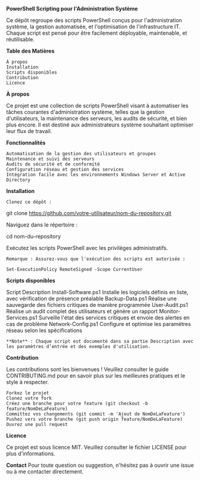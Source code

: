 **PowerShell Scripting pour l'Administration Système**

Ce dépôt regroupe des scripts PowerShell conçus pour l'administration système, la gestion automatisée, et l'optimisation de l'infrastructure IT. Chaque script est pensé pour être facilement déployable, maintenable, et réutilisable.

**Table des Matières**

    À propos
    Installation
    Scripts disponibles
    Contribution
    Licence

**À propos**

Ce projet est une collection de scripts PowerShell visant à automatiser les tâches courantes d'administration système, telles que la gestion d'utilisateurs, la maintenance des serveurs, les audits de sécurité, et bien plus encore. Il est destiné aux administrateurs système souhaitant optimiser leur flux de travail.

**Fonctionnalités**

    Automatisation de la gestion des utilisateurs et groupes
    Maintenance et suivi des serveurs
    Audits de sécurité et de conformité
    Configuration réseau et gestion des services
    Intégration facile avec les environnements Windows Server et Active Directory

**Installation**

    Clonez ce dépôt :

git clone https://github.com/votre-utilisateur/nom-du-repository.git

Naviguez dans le répertoire :

cd nom-du-repository

Exécutez les scripts PowerShell avec les privilèges administratifs.

    Remarque : Assurez-vous que l'exécution des scripts est autorisée :

    Set-ExecutionPolicy RemoteSigned -Scope CurrentUser

**Scripts disponibles**

Script	Description
Install-Software.ps1	Installe les logiciels définis en liste, avec vérification de présence préalable
Backup-Data.ps1	Réalise une sauvegarde des fichiers critiques de manière programmée
User-Audit.ps1	Réalise un audit complet des utilisateurs et génère un rapport
Monitor-Services.ps1	Surveille l'état des services critiques et envoie des alertes en cas de problème
Network-Config.ps1	Configure et optimise les paramètres réseau selon les spécifications

    **Note** : Chaque script est documenté dans sa partie Description avec les paramètres d’entrée et des exemples d'utilisation.

**Contribution**

Les contributions sont les bienvenues ! Veuillez consulter le guide CONTRIBUTING.md pour en savoir plus sur les meilleures pratiques et le style à respecter.

    Forkez le projet
    Clonez votre fork
    Créez une branche pour votre feature (git checkout -b feature/NomDeLaFeature)
    Committez vos changements (git commit -m 'Ajout de NomDeLaFeature')
    Pushez vers votre branche (git push origin feature/NomDeLaFeature)
    Ouvrez une pull request

**Licence**

Ce projet est sous licence MIT. Veuillez consulter le fichier LICENSE pour plus d'informations.

**Contact** 
Pour toute question ou suggestion, n'hésitez pas à ouvrir une issue ou à me contacter directement.
